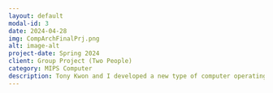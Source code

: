 ```yaml
---
layout: default
modal-id: 3
date: 2024-04-28
img: CompArchFinalPrj.png
alt: image-alt
project-date: Spring 2024
client: Group Project (Two People)
category: MIPS Computer
description: Tony Kwon and I developed a new type of computer operating system with Verilog codes. Our computer is built using 32-bit MIPS words featuring unique instruction formats. Rather than using common basic instruction formats, our computer runs based on the new basic instruction formats. More information can be found [here](https://github.com/cooper-union-ece-251-marano/final-project-ece-251-spring-2024-boomboom/tree/main).
---
```

